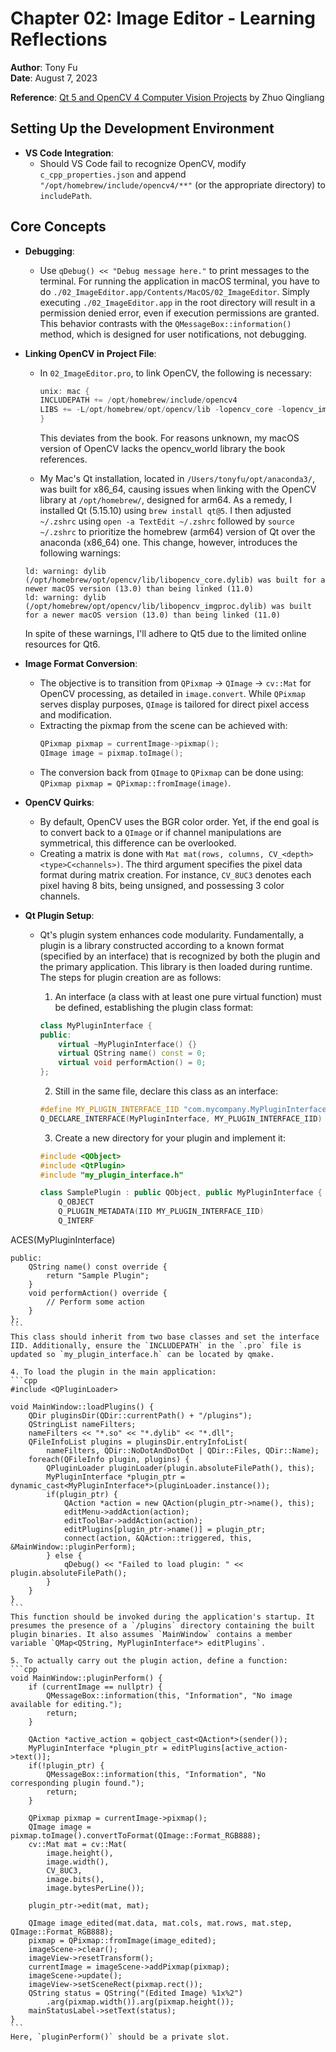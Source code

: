 # Chapter 02: Image Editor - Learning Reflections

**Author**: Tony Fu  
**Date**: August 7, 2023

**Reference**: [Qt 5 and OpenCV 4 Computer Vision Projects](https://github.com/PacktPublishing/Qt-5-and-OpenCV-4-Computer-Vision-Projects/tree/master) by Zhuo Qingliang

## Setting Up the Development Environment

- **VS Code Integration**: 
  - Should VS Code fail to recognize OpenCV, modify `c_cpp_properties.json` and append `"/opt/homebrew/include/opencv4/**"` (or the appropriate directory) to `includePath`.

## Core Concepts

- **Debugging**:
  - Use `qDebug() << "Debug message here."` to print messages to the terminal. For running the application in macOS terminal, you have to do `./02_ImageEditor.app/Contents/MacOS/02_ImageEditor`. Simply executing `./02_ImageEditor.app` in the root directory will result in a permission denied error, even if execution permissions are granted. This behavior contrasts with the `QMessageBox::information()` method, which is designed for user notifications, not debugging.

- **Linking OpenCV in Project File**:
  - In `02_ImageEditor.pro`, to link OpenCV, the following is necessary:
    ```cpp
    unix: mac {
    INCLUDEPATH += /opt/homebrew/include/opencv4
    LIBS += -L/opt/homebrew/opt/opencv/lib -lopencv_core -lopencv_imgproc
    }
    ```
    This deviates from the book. For reasons unknown, my macOS version of OpenCV lacks the opencv_world library the book references.

  - My Mac's Qt installation, located in `/Users/tonyfu/opt/anaconda3/`, was built for x86_64, causing issues when linking with the OpenCV library at `/opt/homebrew/`, designed for arm64. As a remedy, I installed Qt (5.15.10) using `brew install qt@5`. I then adjusted `~/.zshrc` using `open -a TextEdit ~/.zshrc` followed by `source ~/.zshrc` to prioritize the homebrew (arm64) version of Qt over the anaconda (x86_64) one. This change, however, introduces the following warnings:
  ```
  ld: warning: dylib (/opt/homebrew/opt/opencv/lib/libopencv_core.dylib) was built for a newer macOS version (13.0) than being linked (11.0)
  ld: warning: dylib (/opt/homebrew/opt/opencv/lib/libopencv_imgproc.dylib) was built for a newer macOS version (13.0) than being linked (11.0)
  ```
  In spite of these warnings, I'll adhere to Qt5 due to the limited online resources for Qt6.

- **Image Format Conversion**:
  - The objective is to transition from `QPixmap` -> `QImage` -> `cv::Mat` for OpenCV processing, as detailed in `image.convert`. While `QPixmap` serves display purposes, `QImage` is tailored for direct pixel access and modification.
  - Extracting the pixmap from the scene can be achieved with:
    ```cpp
    QPixmap pixmap = currentImage->pixmap();
    QImage image = pixmap.toImage();
    ```
  - The conversion back from `QImage` to `QPixmap` can be done using: `QPixmap pixmap = QPixmap::fromImage(image)`.

- **OpenCV Quirks**:
  - By default, OpenCV uses the BGR color order. Yet, if the end goal is to convert back to a `QImage` or if channel manipulations are symmetrical, this difference can be overlooked.
  - Creating a matrix is done with `Mat mat(rows, columns, CV_<depth><type>C<channels>)`. The third argument specifies the pixel data format during matrix creation. For instance, `CV_8UC3` denotes each pixel having 8 bits, being unsigned, and possessing 3 color channels.

- **Qt Plugin Setup**: 
  - Qt's plugin system enhances code modularity. Fundamentally, a plugin is a library constructed according to a known format (specified by an interface) that is recognized by both the plugin and the primary application. This library is then loaded during runtime. The steps for plugin creation are as follows:

    1. An interface (a class with at least one pure virtual function) must be defined, establishing the plugin class format:
    ```cpp
    class MyPluginInterface {
    public:
        virtual ~MyPluginInterface() {}
        virtual QString name() const = 0;
        virtual void performAction() = 0;
    };
    ```

    2. Still in the same file, declare this class as an interface:
    ```cpp
    #define MY_PLUGIN_INTERFACE_IID "com.mycompany.MyPluginInterface"
    Q_DECLARE_INTERFACE(MyPluginInterface, MY_PLUGIN_INTERFACE_IID)
    ```

    3. Create a new directory for your plugin and implement it:
    ```cpp
    #include <QObject>
    #include <QtPlugin>
    #include "my_plugin_interface.h"

    class SamplePlugin : public QObject, public MyPluginInterface {
        Q_OBJECT
        Q_PLUGIN_METADATA(IID MY_PLUGIN_INTERFACE_IID)
        Q_INTERF

ACES(MyPluginInterface)

    public:
        QString name() const override {
            return "Sample Plugin";
        }
        void performAction() override {
            // Perform some action
        }
    };
    ```
    This class should inherit from two base classes and set the interface IID. Additionally, ensure the `INCLUDEPATH` in the `.pro` file is updated so `my_plugin_interface.h` can be located by qmake.

    4. To load the plugin in the main application:
    ```cpp
    #include <QPluginLoader>

    void MainWindow::loadPlugins() {
        QDir pluginsDir(QDir::currentPath() + "/plugins");
        QStringList nameFilters;
        nameFilters << "*.so" << "*.dylib" << "*.dll";
        QFileInfoList plugins = pluginsDir.entryInfoList(
            nameFilters, QDir::NoDotAndDotDot | QDir::Files, QDir::Name);
        foreach(QFileInfo plugin, plugins) {
            QPluginLoader pluginLoader(plugin.absoluteFilePath(), this);
            MyPluginInterface *plugin_ptr = dynamic_cast<MyPluginInterface*>(pluginLoader.instance());
            if(plugin_ptr) {
                QAction *action = new QAction(plugin_ptr->name(), this);
                editMenu->addAction(action);
                editToolBar->addAction(action);
                editPlugins[plugin_ptr->name()] = plugin_ptr;
                connect(action, &QAction::triggered, this, &MainWindow::pluginPerform);
            } else {
                qDebug() << "Failed to load plugin: " << plugin.absoluteFilePath();
            }
        }
    }
    ```
    This function should be invoked during the application's startup. It presumes the presence of a `/plugins` directory containing the built plugin binaries. It also assumes `MainWindow` contains a member variable `QMap<QString, MyPluginInterface*> editPlugins`.

    5. To actually carry out the plugin action, define a function:
    ```cpp
    void MainWindow::pluginPerform() {
        if (currentImage == nullptr) {
            QMessageBox::information(this, "Information", "No image available for editing.");
            return;
        }

        QAction *active_action = qobject_cast<QAction*>(sender());
        MyPluginInterface *plugin_ptr = editPlugins[active_action->text()];
        if(!plugin_ptr) {
            QMessageBox::information(this, "Information", "No corresponding plugin found.");
            return;
        }

        QPixmap pixmap = currentImage->pixmap();
        QImage image = pixmap.toImage().convertToFormat(QImage::Format_RGB888);
        cv::Mat mat = cv::Mat(
            image.height(),
            image.width(),
            CV_8UC3,
            image.bits(),
            image.bytesPerLine());

        plugin_ptr->edit(mat, mat);

        QImage image_edited(mat.data, mat.cols, mat.rows, mat.step, QImage::Format_RGB888);
        pixmap = QPixmap::fromImage(image_edited);
        imageScene->clear();
        imageView->resetTransform();
        currentImage = imageScene->addPixmap(pixmap);
        imageScene->update();
        imageView->setSceneRect(pixmap.rect());
        QString status = QString("(Edited Image) %1x%2")
            .arg(pixmap.width()).arg(pixmap.height());
        mainStatusLabel->setText(status);
    }
    ```
    Here, `pluginPerform()` should be a private slot.
